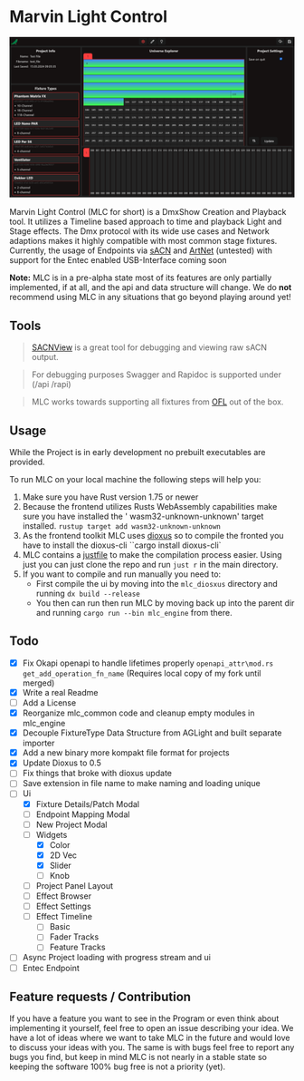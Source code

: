 # Marvin Light Control

![MLC](/images/mlc_configure_page.png)

Marvin Light Control (MLC for short) is a DmxShow Creation and Playback tool.
It utilizes a Timeline based approach to time and playback Light and Stage effects.
The Dmx protocol with its wide use cases and Network adaptions makes it highly compatible with most common stage
fixtures.
Currently, the usage of Endpoints
via [sACN](https://en.wikipedia.org/wiki/Architecture_for_Control_Networks#External_extensions)
and [ArtNet](https://art-net.org.uk/) (untested) with support for the Entec enabled USB-Interface coming soon

**Note:** MLC is in a pre-alpha state most of its features are only partially implemented, if at all, and the api and
data
structure will change.
We do **not** recommend using MLC in any situations that go beyond playing around yet!

## Tools

> [SACNView](https://sacnview.org/) is a great tool for debugging and viewing raw sACN output.

> For debugging purposes Swagger and Rapidoc is supported under (/api /rapi)

> MLC works towards supporting all fixtures from [OFL](https://open-fixture-library.org/) out of the box.

## Usage

While the Project is in early development no prebuilt executables are provided.

To run MLC on your local machine the following steps will help you:

1. Make sure you have Rust version 1.75 or newer
2. Because the frontend utilizes Rusts WebAssembly capabilities make sure you have installed the '
   wasm32-unknown-unknown' target installed.
   ``rustup target add wasm32-unknown-unknown``
3. As the frontend toolkit MLC uses [dioxus](https://dioxuslabs.com/) so to compile the fronted you have to install the
   dioxus-cli
   ``cargo install dioxus-cli`
4. MLC contains a [justfile](https://github.com/casey/just) to make the compilation process easier. Using just you can
   just clone the repo and run ``just r`` in the main directory.
5. If you want to compile and run manually you need to:
    - First compile the ui by moving into the ``mlc_diosxus`` directory and running `dx build --release`
    - You then can run then run MLC by moving back up into the parent dir and running ``cargo run --bin mlc_engine``
      from there.

## Todo

- [X] Fix Okapi openapi to handle lifetimes properly `openapi_attr\mod.rs get_add_operation_fn_name` (Requires local
  copy of my fork until merged)
- [X] Write a real Readme
- [ ] Add a License
- [X] Reorganize mlc_common code and cleanup empty modules in mlc_engine
- [X] Decouple FixtureType Data Structure from AGLight and built separate importer
- [X] Add a new binary more kompakt file format for projects
- [X] Update Dioxus to 0.5
- [ ] Fix things that broke with dioxus update
- [ ] Save extension in file name to make naming and loading unique
- [ ] Ui
    - [X] Fixture Details/Patch Modal
    - [ ] Endpoint Mapping Modal
    - [ ] New Project Modal
    - [ ] Widgets
        - [X] Color
        - [X] 2D Vec
        - [X] Slider
        - [ ] Knob
    - [ ] Project Panel Layout
    - [ ] Effect Browser
    - [ ] Effect Settings
    - [ ] Effect Timeline
        - [ ] Basic
        - [ ] Fader Tracks
        - [ ] Feature Tracks
- [ ] Async Project loading with progress stream and ui
- [ ] Entec Endpoint

## Feature requests / Contribution

If you have a feature you want to see in the Program or even think about implementing it yourself, feel free to open an
issue describing your idea.
We have a lot of ideas where we want to take MLC in the future and would love to discuss your ideas with you.
The same is with bugs feel free to report any bugs you find, but keep in mind MLC is not nearly in a stable state so
keeping the software 100% bug free is not a priority (yet).
